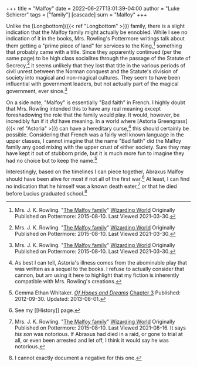 +++
title = "Malfoy"
date = 2022-06-27T13:01:39-04:00
author = "Luke Schierer"
tags = ["family"]
[cascade]
  surn = "Malfoy"
+++

Unlike the [Longbottom]({{< ref "Longbottom" >}}) family, there is a slight
indication that the Malfoy family might actually be ennobled.  While I see no
indication of it in the books, Mrs. Rowling's Pottermore writings talk about
them getting a "prime piece of land" for services to the King,[^210330-3]
something that probably came with a title.  Since they apparently continued
(per the same page) to be high class socialites through the passage of the
Statute of Secrecy,[^210330-4] it seems unlikely that they lost that title in
the various periods of civil unrest between the Norman conquest and the
Statute's division of society into magical and non-magical cultures.  They seem
to have been influential with government leaders, but not actually part of the
magical government, ever since.[^210330-5]

On a side note, "Malfoy" is essentially "Bad faith" in French.  I highly doubt
that Mrs. Rowling intended this to have any real meaning except foreshadowing the
role that the family would play.  It would, however, be incredibly fun if it
*did* have meaning.  In a world where [Astoria Greengrass]({{< ref "Astoria" >}}) 
can have a hereditary curse,[^210421-1] this should certainly be possible.
Considering that French was a fairly well known language in the upper classes,
I cannot imagine that the name "Bad faith" did the Malfoy family any good
mixing with the upper crust of either society.  Sure they may have kept it out
of stubborn pride, but it is much more fun to imagine they had no choice but to
keep the name.[^210421-2]

Interestingly, based on the timelines I can piece together, Abraxus Malfoy
should have been alive for most if not all of the first war.[^210816-1] At
least, I can find no indication that he himself was a known death
eater,[^210816-2] or that he died before Lucius graduated school.[^210816-3]

[^210816-3]: I cannot exactly document a negative for this one.

[^210816-2]: Mrs. J. K. Rowling.
    "[The Malfoy family](https://www.wizardingworld.com/writing-by-jk-rowling/the-malfoy-family)"
    [Wizarding World](https://www.wizardingworld.com/) Originally Published on
    Pottermore: 2015-08-10. Last Viewed 2021-08-16.
    It says *his son* was notorious.  If Abraxus had died in a raid, or gone to
    trial at all, or even been arrested and let off, I think it would say he was
    notorious.

[^210816-1]: See my [[History]] page.

[^210421-2]: Gemma Ethan Whitaker.
    _[Of Hopes and Dreams](https://www.fanfiction.net/s/8569969)_
    [Chapter 3](https://www.fanfiction.net/s/8569969/3/Of-Hopes-and-Dreams)
    Published: 2012-09-30. Updated: 2013-08-01.

[^210421-1]: As best I can tell, Astoria's illness comes from the abominable
    play that was written as a sequel to the books.  I refuse to actually
    consider that cannon, but am using it here to highlight that my fiction is
    inherently compatible with Mrs. Rowling's creations.

[^210330-3]: Mrs. J. K. Rowling.
    "[The Malfoy family](https://www.wizardingworld.com/writing-by-jk-rowling/the-malfoy-family)"
    [Wizarding World](https://www.wizardingworld.com/) Originally Published on
    Pottermore: 2015-08-10. Last Viewed 2021-03-30.

[^210330-4]: Mrs. J. K. Rowling.
    "[The Malfoy family](https://www.wizardingworld.com/writing-by-jk-rowling/the-malfoy-family)"
    [Wizarding World](https://www.wizardingworld.com/) Originally Published on
    Pottermore: 2015-08-10. Last Viewed 2021-03-30.

[^210330-5]: Mrs. J. K. Rowling.
    "[The Malfoy family](https://www.wizardingworld.com/writing-by-jk-rowling/the-malfoy-family)"
    [Wizarding World](https://www.wizardingworld.com/) Originally Published on
    Pottermore: 2015-08-10. Last Viewed 2021-03-30.


